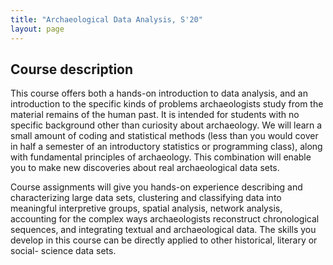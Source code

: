 ```yaml
---
title: "Archaeological Data Analysis, S'20"
layout: page
---
```



## Course description

This course offers both a hands-on introduction to data analysis, and an introduction to the specific kinds of problems archaeologists study from the material remains of the human past. It is intended for students with no specific background other than curiosity about archaeology. We will learn a small amount of coding and statistical methods (less than you would cover in half a semester of an introductory statistics or programming class), along with fundamental principles of archaeology. This combination will enable you to make new discoveries about real archaeological data sets.

Course assignments will give you hands-on experience describing and characterizing large data sets, clustering and classifying data into meaningful interpretive groups, spatial analysis, network analysis, accounting for the complex ways archaeologists reconstruct chronological sequences, and integrating textual and archaeological data.
The skills you develop in this course can be directly applied to other historical, literary or social- science data sets.
